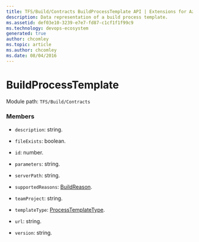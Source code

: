 ```yaml
---
title: TFS/Build/Contracts BuildProcessTemplate API | Extensions for Azure DevOps Services
description: Data representation of a build process template.
ms.assetid: def03e10-3239-e7e7-fd87-c1cf1f1f99c9
ms.technology: devops-ecosystem
generated: true
author: chcomley
ms.topic: article
ms.author: chcomley
ms.date: 08/04/2016
---
```


# BuildProcessTemplate

Module path: `TFS/Build/Contracts`


### Members

* `description`: string. 

* `fileExists`: boolean. 

* `id`: number. 

* `parameters`: string. 

* `serverPath`: string. 

* `supportedReasons`: [BuildReason](./BuildReason.md). 

* `teamProject`: string. 

* `templateType`: [ProcessTemplateType](./ProcessTemplateType.md). 

* `url`: string. 

* `version`: string. 

